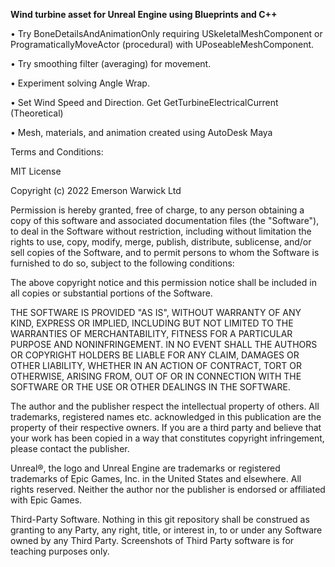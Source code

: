 
<strong>Wind turbine asset for Unreal Engine using Blueprints and C++</strong>

• Try BoneDetailsAndAnimationOnly requiring USkeletalMeshComponent or ProgramaticallyMoveActor (procedural) with UPoseableMeshComponent. 

• Try smoothing filter (averaging) for movement.


• Experiment solving Angle Wrap.

• Set Wind Speed and Direction. Get GetTurbineElectricalCurrent (Theoretical)

• Mesh, materials, and animation created using AutoDesk Maya

Terms and Conditions:

MIT License

Copyright (c) 2022 Emerson Warwick Ltd

Permission is hereby granted, free of charge, to any person obtaining a copy
of this software and associated documentation files (the "Software"), to deal
in the Software without restriction, including without limitation the rights
to use, copy, modify, merge, publish, distribute, sublicense, and/or sell
copies of the Software, and to permit persons to whom the Software is
furnished to do so, subject to the following conditions:

The above copyright notice and this permission notice shall be included in all
copies or substantial portions of the Software.

THE SOFTWARE IS PROVIDED "AS IS", WITHOUT WARRANTY OF ANY KIND, EXPRESS OR
IMPLIED, INCLUDING BUT NOT LIMITED TO THE WARRANTIES OF MERCHANTABILITY,
FITNESS FOR A PARTICULAR PURPOSE AND NONINFRINGEMENT. IN NO EVENT SHALL THE
AUTHORS OR COPYRIGHT HOLDERS BE LIABLE FOR ANY CLAIM, DAMAGES OR OTHER
LIABILITY, WHETHER IN AN ACTION OF CONTRACT, TORT OR OTHERWISE, ARISING FROM,
OUT OF OR IN CONNECTION WITH THE SOFTWARE OR THE USE OR OTHER DEALINGS IN THE
SOFTWARE.

The author and the publisher respect the intellectual property of others. All trademarks, registered names etc. acknowledged in this publication are the property of their respective owners. If you are a third party and believe that your work has been copied in a way that constitutes copyright infringement, please contact the publisher.

Unreal®, the logo and Unreal Engine are trademarks or registered trademarks of Epic Games, Inc. in the United States and elsewhere. All rights reserved. Neither the author nor the publisher is endorsed or affiliated with Epic Games.

Third-Party Software. Nothing in this git repository shall be construed as granting to any Party, any right, title, or interest in, to or under any Software owned by any Third Party. Screenshots of Third Party software is for teaching purposes only.
